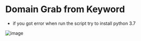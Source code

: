 # Domain Grab from Keyword


- if you got error when run the script try to install python 3.7


![image](https://user-images.githubusercontent.com/39010800/123447611-402f7f80-d604-11eb-8dcc-da24ccff9962.png)
